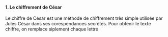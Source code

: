 
#### 1. Le chiffrement de César
Le chiffre de César est une méthode de chiffrement très simple utilisée par Jules César dans ses corespendances secrètes. Pour obtenir le texte chiffre, on remplace siplement chaque lettre 
